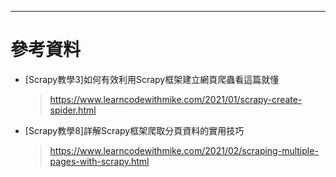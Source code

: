 
***

# 參考資料
* [Scrapy教學3]如何有效利用Scrapy框架建立網頁爬蟲看這篇就懂
  > https://www.learncodewithmike.com/2021/01/scrapy-create-spider.html
* [Scrapy教學8]詳解Scrapy框架爬取分頁資料的實用技巧
  > https://www.learncodewithmike.com/2021/02/scraping-multiple-pages-with-scrapy.html
